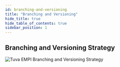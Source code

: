 ```yaml
---
id: branching-and-versioning
title: "Branching and Versioning"
hide_title: true
hide_table_of_contents: true
sidebar_position: 1
---
```


## Branching and Versioning Strategy

![Tuva EMPI Branching and Versioning Strategy](/img/branching-strategy.png)
